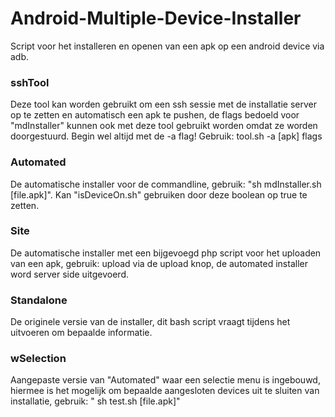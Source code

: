 # Android-Multiple-Device-Installer
Script voor het installeren en openen van een apk op een android device via adb.

### sshTool
Deze tool kan worden gebruikt om een ssh sessie met de installatie server op te zetten en automatisch een apk te pushen, de flags bedoeld voor "mdInstaller" kunnen ook met deze tool gebruikt worden omdat ze worden doorgestuurd. Begin wel altijd met de -a flag! Gebruik: tool.sh -a [apk] flags
### Automated
De automatische installer voor de commandline, gebruik: "sh mdInstaller.sh [file.apk]". Kan "isDeviceOn.sh" gebruiken door deze boolean op true te zetten.

### Site
De automatische installer met een bijgevoegd php script voor het uploaden van een apk, gebruik: upload via de upload knop, de automated installer word server side uitgevoerd.

### Standalone
De originele versie van de installer, dit bash script vraagt tijdens het uitvoeren om bepaalde informatie.

### wSelection
Aangepaste versie van "Automated" waar een selectie menu is ingebouwd, hiermee is het mogelijk om bepaalde aangesloten devices uit te sluiten van installatie, gebruik: " sh test.sh [file.apk]"
